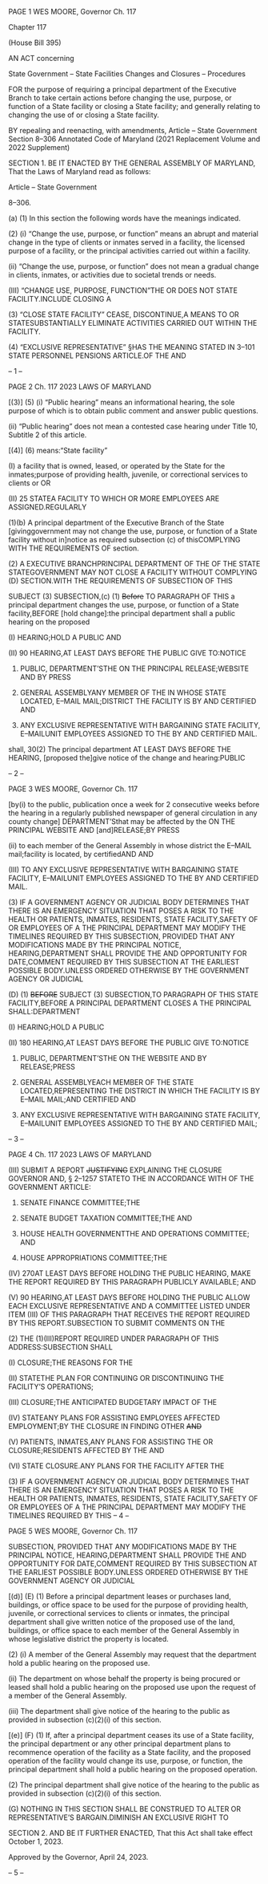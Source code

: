 PAGE 1
WES MOORE, Governor Ch. 117

Chapter 117

(House Bill 395)

AN ACT concerning

State Government – State Facilities Changes and Closures – Procedures

FOR the purpose of requiring a principal department of the Executive Branch to take
certain actions before changing the use, purpose, or function of a State facility or
closing a State facility; and generally relating to changing the use of or closing a
State facility.

BY repealing and reenacting, with amendments,
Article – State Government
Section 8–306
Annotated Code of Maryland
(2021 Replacement Volume and 2022 Supplement)

SECTION 1. BE IT ENACTED BY THE GENERAL ASSEMBLY OF MARYLAND,
That the Laws of Maryland read as follows:

Article – State Government

8–306.

(a) (1) In this section the following words have the meanings indicated.

(2) (i) “Change the use, purpose, or function” means an abrupt and
material change in the type of clients or inmates served in a facility, the licensed purpose
of a facility, or the principal activities carried out within a facility.

(ii) “Change the use, purpose, or function” does not mean a gradual
change in clients, inmates, or activities due to societal trends or needs.

(III) “CHANGE USE, PURPOSE, FUNCTION”THE OR DOES NOT
STATE FACILITY.INCLUDE CLOSING A

(3) “CLOSE STATE FACILITY” CEASE, DISCONTINUE,A MEANS TO OR
STATESUBSTANTIALLY ELIMINATE ACTIVITIES CARRIED OUT WITHIN THE
FACILITY.

(4) “EXCLUSIVE REPRESENTATIVE” §HAS THE MEANING STATED IN
3–101 STATE PERSONNEL PENSIONS ARTICLE.OF THE AND

– 1 –

PAGE 2
Ch. 117 2023 LAWS OF MARYLAND

[(3)] (5) (i) “Public hearing” means an informational hearing, the sole
purpose of which is to obtain public comment and answer public questions.

(ii) “Public hearing” does not mean a contested case hearing under
Title 10, Subtitle 2 of this article.

[(4)] (6) means:“State facility”

(I) a facility that is owned, leased, or operated by the State for the
inmates;purpose of providing health, juvenile, or correctional services to clients or OR

(II) 25 STATEA FACILITY TO WHICH OR MORE EMPLOYEES ARE
ASSIGNED.REGULARLY

(1)(b) A principal department of the Executive Branch of the State
[givinggovernment may not change the use, purpose, or function of a State facility without
in]notice as required subsection (c) of thisCOMPLYING WITH THE REQUIREMENTS OF
section.

(2) A EXECUTIVE BRANCHPRINCIPAL DEPARTMENT OF THE OF THE
STATE STATEGOVERNMENT MAY NOT CLOSE A FACILITY WITHOUT COMPLYING
(D) SECTION.WITH THE REQUIREMENTS OF SUBSECTION OF THIS

SUBJECT (3) SUBSECTION,(c) (1) ~~Before~~ TO PARAGRAPH OF THIS
a principal department changes the use, purpose, or function of a State facility,BEFORE
[hold change]:the principal department shall a public hearing on the proposed

(I) HEARING;HOLD A PUBLIC AND

(II) 90 HEARING,AT LEAST DAYS BEFORE THE PUBLIC GIVE
TO:NOTICE

1. PUBLIC, DEPARTMENT’STHE ON THE PRINCIPAL
RELEASE;WEBSITE AND BY PRESS

2. GENERAL ASSEMBLYANY MEMBER OF THE IN WHOSE
STATE LOCATED, E–MAIL MAIL;DISTRICT THE FACILITY IS BY AND CERTIFIED AND

3. ANY EXCLUSIVE REPRESENTATIVE WITH BARGAINING
STATE FACILITY, E–MAILUNIT EMPLOYEES ASSIGNED TO THE BY AND CERTIFIED
MAIL.

shall, 30(2) The principal department AT LEAST DAYS BEFORE THE
HEARING, [proposed the]give notice of the change and hearing:PUBLIC

– 2 –

PAGE 3
WES MOORE, Governor Ch. 117

[by(i) to the public, publication once a week for 2 consecutive weeks
before the hearing in a regularly published newspaper of general circulation in any county
change] DEPARTMENT’Sthat may be affected by the ON THE PRINCIPAL WEBSITE AND
[and]RELEASE;BY PRESS

(ii) to each member of the General Assembly in whose district the
E–MAIL mail;facility is located, by certifiedAND AND

(III) TO ANY EXCLUSIVE REPRESENTATIVE WITH BARGAINING
STATE FACILITY, E–MAILUNIT EMPLOYEES ASSIGNED TO THE BY AND CERTIFIED
MAIL.

(3) IF A GOVERNMENT AGENCY OR JUDICIAL BODY DETERMINES
THAT THERE IS AN EMERGENCY SITUATION THAT POSES A RISK TO THE HEALTH OR
PATIENTS, INMATES, RESIDENTS, STATE FACILITY,SAFETY OF OR EMPLOYEES OF A
THE PRINCIPAL DEPARTMENT MAY MODIFY THE TIMELINES REQUIRED BY THIS
SUBSECTION, PROVIDED THAT ANY MODIFICATIONS MADE BY THE PRINCIPAL
NOTICE, HEARING,DEPARTMENT SHALL PROVIDE THE AND OPPORTUNITY FOR
DATE,COMMENT REQUIRED BY THIS SUBSECTION AT THE EARLIEST POSSIBLE
BODY.UNLESS ORDERED OTHERWISE BY THE GOVERNMENT AGENCY OR JUDICIAL

(D) (1) ~~BEFORE~~ SUBJECT (3) SUBSECTION,TO PARAGRAPH OF THIS
STATE FACILITY,BEFORE A PRINCIPAL DEPARTMENT CLOSES A THE PRINCIPAL
SHALL:DEPARTMENT

(I) HEARING;HOLD A PUBLIC

(II) 180 HEARING,AT LEAST DAYS BEFORE THE PUBLIC GIVE
TO:NOTICE

1. PUBLIC, DEPARTMENT’STHE ON THE WEBSITE AND BY
RELEASE;PRESS

2. GENERAL ASSEMBLYEACH MEMBER OF THE
STATE LOCATED,REPRESENTING THE DISTRICT IN WHICH THE FACILITY IS BY
E–MAIL MAIL;AND CERTIFIED AND

3. ANY EXCLUSIVE REPRESENTATIVE WITH BARGAINING
STATE FACILITY, E–MAILUNIT EMPLOYEES ASSIGNED TO THE BY AND CERTIFIED
MAIL;

– 3 –

PAGE 4
Ch. 117 2023 LAWS OF MARYLAND

(III) SUBMIT A REPORT ~~JUSTIFYING~~ EXPLAINING THE CLOSURE
GOVERNOR AND, § 2–1257 STATETO THE IN ACCORDANCE WITH OF THE
GOVERNMENT ARTICLE:

1. SENATE FINANCE COMMITTEE;THE

2. SENATE BUDGET TAXATION COMMITTEE;THE AND

3. HOUSE HEALTH GOVERNMENTTHE AND
OPERATIONS COMMITTEE; AND

4. HOUSE APPROPRIATIONS COMMITTEE;THE

(IV) 270AT LEAST DAYS BEFORE HOLDING THE PUBLIC
HEARING, MAKE THE REPORT REQUIRED BY THIS PARAGRAPH PUBLICLY
AVAILABLE; AND

(V) 90 HEARING,AT LEAST DAYS BEFORE HOLDING THE PUBLIC
ALLOW EACH EXCLUSIVE REPRESENTATIVE AND A COMMITTEE LISTED UNDER ITEM
(III) OF THIS PARAGRAPH THAT RECEIVES THE REPORT REQUIRED BY THIS
REPORT.SUBSECTION TO SUBMIT COMMENTS ON THE

(2) THE (1)(III)REPORT REQUIRED UNDER PARAGRAPH OF THIS
ADDRESS:SUBSECTION SHALL

(I) CLOSURE;THE REASONS FOR THE

(II) STATETHE PLAN FOR CONTINUING OR DISCONTINUING THE
FACILITY’S OPERATIONS;

(III) CLOSURE;THE ANTICIPATED BUDGETARY IMPACT OF THE

(IV) STATEANY PLANS FOR ASSISTING EMPLOYEES AFFECTED
EMPLOYMENT;BY THE CLOSURE IN FINDING OTHER ~~AND~~

(V) PATIENTS, INMATES,ANY PLANS FOR ASSISTING THE OR
CLOSURE;RESIDENTS AFFECTED BY THE AND

(VI) STATE CLOSURE.ANY PLANS FOR THE FACILITY AFTER THE

(3) IF A GOVERNMENT AGENCY OR JUDICIAL BODY DETERMINES
THAT THERE IS AN EMERGENCY SITUATION THAT POSES A RISK TO THE HEALTH OR
PATIENTS, INMATES, RESIDENTS, STATE FACILITY,SAFETY OF OR EMPLOYEES OF A
THE PRINCIPAL DEPARTMENT MAY MODIFY THE TIMELINES REQUIRED BY THIS
– 4 –

PAGE 5
WES MOORE, Governor Ch. 117

SUBSECTION, PROVIDED THAT ANY MODIFICATIONS MADE BY THE PRINCIPAL
NOTICE, HEARING,DEPARTMENT SHALL PROVIDE THE AND OPPORTUNITY FOR
DATE,COMMENT REQUIRED BY THIS SUBSECTION AT THE EARLIEST POSSIBLE
BODY.UNLESS ORDERED OTHERWISE BY THE GOVERNMENT AGENCY OR JUDICIAL

[(d)] (E) (1) Before a principal department leases or purchases land,
buildings, or office space to be used for the purpose of providing health, juvenile, or
correctional services to clients or inmates, the principal department shall give written
notice of the proposed use of the land, buildings, or office space to each member of the
General Assembly in whose legislative district the property is located.

(2) (i) A member of the General Assembly may request that the
department hold a public hearing on the proposed use.

(ii) The department on whose behalf the property is being procured
or leased shall hold a public hearing on the proposed use upon the request of a member of
the General Assembly.

(iii) The department shall give notice of the hearing to the public as
provided in subsection (c)(2)(i) of this section.

[(e)] (F) (1) If, after a principal department ceases its use of a State facility,
the principal department or any other principal department plans to recommence operation
of the facility as a State facility, and the proposed operation of the facility would change its
use, purpose, or function, the principal department shall hold a public hearing on the
proposed operation.

(2) The principal department shall give notice of the hearing to the public
as provided in subsection (c)(2)(i) of this section.

(G) NOTHING IN THIS SECTION SHALL BE CONSTRUED TO ALTER OR
REPRESENTATIVE’S BARGAIN.DIMINISH AN EXCLUSIVE RIGHT TO

SECTION 2. AND BE IT FURTHER ENACTED, That this Act shall take effect
October 1, 2023.

Approved by the Governor, April 24, 2023.

– 5 –